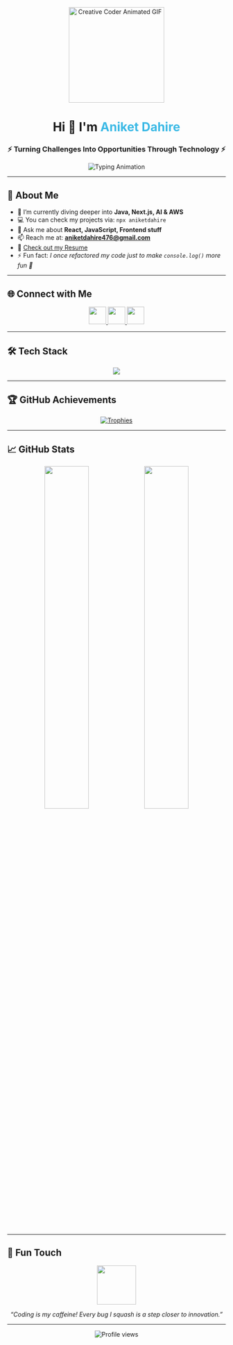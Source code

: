 <div align="center">
  <img src="https://camo.githubusercontent.com/d1e9733ec79822bcadf8b9a1035840ee511e2f022fe9f652cc163db23dc171d3/68747470733a2f2f6d656469612e67697068792e636f6d2f6d656469612f53576f536b4e36447854737a71494b4571762f67697068792e676966" width="220" alt="Creative Coder Animated GIF"/>
</div>

<h1 align="center">Hi 👋 I'm <span style="color:#3BB9E5;">Aniket Dahire</span></h1>
<h3 align="center">⚡ Turning Challenges Into Opportunities Through Technology ⚡</h3>

<p align="center">
  <img src="https://readme-typing-svg.demolab.com?font=Fira+Code&duration=4000&pause=500&color=F7E018&center=true&vCenter=true&width=600&height=45&lines=React+%E2%9C%A8+Next.js+%E2%9C%A8+AI+%E2%9C%A8+AWS+%E2%9C%A8+JavaScript;Building+solutions+that+create+impact;Let's+code+something+amazing+together!" alt="Typing Animation" />
</p>

---

## 🚀 About Me

- 🌱 I’m currently diving deeper into **Java, Next.js, AI & AWS**
- 💻 You can check my projects via: `npx aniketdahire`
- 💬 Ask me about **React, JavaScript, Frontend stuff**
- 📫 Reach me at: **aniketdahire476@gmail.com**
- 📄 [Check out my Resume](https://drive.google.com/file/d/1Kwh1b__E7nMrb9RuLal2FthbZCRcUp6D/view?usp=sharing)
- ⚡ Fun fact: *I once refactored my code just to make `console.log()` more fun 🤪*

---

## 🌐 Connect with Me

<p align="center">
  <a href="https://linkedin.com/in/aniket-dahire" target="_blank">
    <img src="https://skillicons.dev/icons?i=linkedin" width="40"/>
  </a>
  <a href="mailto:aniketdahire476@gmail.com">
    <img src="https://skillicons.dev/icons?i=gmail" width="40"/>
  </a>
  <a href="https://github.com/aniketdahire" target="_blank">
    <img src="https://skillicons.dev/icons?i=github" width="40"/>
  </a>
</p>

---

## 🛠️ Tech Stack

<p align="center">
  <img src="https://skillicons.dev/icons?i=html,css,js,react,next,nodejs,java,mysql,mongodb,php,tailwind,express,git,linux,figma,postman,aws,azure" />
</p>

---

## 🏆 GitHub Achievements

<p align="center">
  <a href="https://github.com/ryo-ma/github-profile-trophy">
    <img src="https://github-profile-trophy.vercel.app/?username=aniketdahire&theme=gruvbox&row=1&no-frame=true&margin-w=15" alt="Trophies"/>
  </a>
</p>

---

## 📈 GitHub Stats

<p align="center">
  <img src="https://github-readme-stats.vercel.app/api?username=aniketdahire&show_icons=true&theme=tokyonight" width="45%" />
  <img src="https://github-readme-stats.vercel.app/api/top-langs/?username=aniketdahire&layout=compact&theme=tokyonight" width="45%" />
</p>

---

## 🎉 Fun Touch

<div align="center">
  <img src="https://media.giphy.com/media/26ufdipQqU2lhNA4g/giphy.gif" width="90"/>
</div>

<p align="center"><i>“Coding is my caffeine! Every bug I squash is a step closer to innovation.”</i></p>

---

<p align="center">
  <img src="https://komarev.com/ghpvc/?username=aniketdahire&style=flat-square&color=blue" alt="Profile views"/>
</p>
